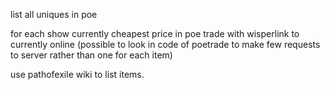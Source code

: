 list all uniques in poe

for each show currently cheapest price 
	in poe trade
with wisperlink to currently online
(possible to look in code of poetrade to make few requests to server rather than one for each item)

use pathofexile wiki to list items.





